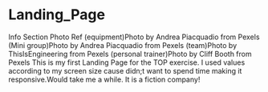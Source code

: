 # Landing_Page

Info Section Photo Ref
(equipment)Photo by Andrea Piacquadio from Pexels
(Mini group)Photo by Andrea Piacquadio from Pexels
(team)Photo by ThisIsEngineering from Pexels
(personal trainer)Photo by Cliff Booth from Pexels
This is my first Landing Page for the TOP exercise.
I used values according to my screen size cause didn;t want to spend time making it responsive.Would take me a while.
It is a fiction company!